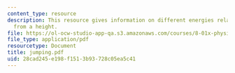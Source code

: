 ```yaml
---
content_type: resource
description: This resource gives information on different energies related with jumping
  from a height.
file: https://ol-ocw-studio-app-qa.s3.amazonaws.com/courses/8-01x-physics-i-classical-mechanics-with-an-experimental-focus-fall-2002/28cad245e198f1513b93728c05ea5c41_jumping.pdf
file_type: application/pdf
resourcetype: Document
title: jumping.pdf
uid: 28cad245-e198-f151-3b93-728c05ea5c41
---
```

